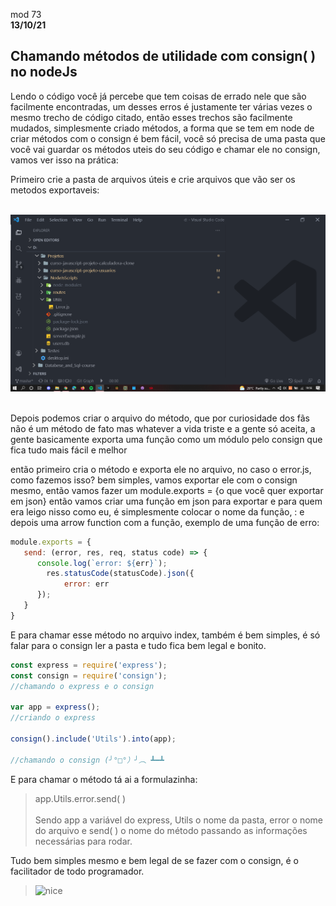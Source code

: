 mod 73 <br>
**13/10/21**

<h2>Chamando métodos de utilidade com consign( ) no nodeJs</h2>

   Lendo o código você já percebe que tem coisas de errado
nele que são facilmente encontradas, um desses erros é justamente ter várias vezes o mesmo trecho de código citado, então esses trechos são facilmente mudados, simplesmente criado métodos, a forma que se tem em node de criar métodos com o consign é bem fácil, você só precisa de uma pasta que você vai guardar os métodos uteis do seu código e chamar ele no consign, vamos ver isso na prática:

Primeiro crie a pasta de arquivos úteis e crie arquivos que vão ser os metodos exportaveis:

<br>
<img src="../img/Screenshot (166).png" alt="Screenshot"/>
<br><br>

Depois podemos criar o arquivo do método, que por curiosidade dos fãs não é um método de fato mas whatever a vida triste e a gente só aceita, a gente basicamente exporta uma função como um módulo pelo consign que fica tudo mais fácil e melhor

então primeiro cria o método e exporta ele no arquivo, no caso o error.js, como fazemos isso? bem simples, vamos exportar ele com o consign mesmo, então vamos fazer um module.exports = {o que você quer exportar em json} então vamos criar uma função em json para exportar e para quem era leigo nisso como eu, é simplesmente colocar o nome da função, : e depois uma arrow function com a função, exemplo de uma função de erro:     

~~~javascript
module.exports = {
   send: (error, res, req, status code) => {
      console.log(`error: ${err}`);
        res.statusCode(statusCode).json({
            error: err
      });
   }
}
~~~

E para chamar esse método no arquivo index, também é bem simples, é só falar para o consign ler a pasta e tudo fica bem legal e bonito.

~~~javascript
const express = require('express');
const consign = require('consign');
//chamando o express e o consign

var app = express();
//criando o express

consign().include('Utils').into(app);

//chamando o consign (╯°□°）╯︵ ┻━┻
~~~

E para chamar o método tá ai a formulazinha:

>app.Utils.error.send( )<br><br> Sendo app a variável do express, Utils o nome da pasta, error o nome do arquivo e send( ) o nome do método passando as informações necessárias para rodar. 


Tudo bem simples mesmo e bem legal de se fazer com o consign, é o facilitador de todo programador. 

><img src="https://i.pinimg.com/originals/99/5a/d5/995ad537dcb285d682b39c0777e9b640.gif"  alt= "nice"/>


